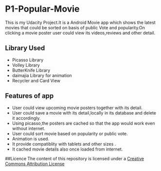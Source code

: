 # P1-Popular-Movie

This is my Udacity Project.It is a Android Movie app which shows the latest movies that could be sorted on basis of public Vote 
and popularity.On clicking a movie poster user could view its videos,reviews and other detail.

## Library Used
- Picasso Library
- Volley Library
- ButterKnife Library
- daimajia Library for animation
- Recycler and Card View

## Features of app
 - User could view upcoming movie posters together with its detail.
 - User could save a movie with its detail,locally in its database and delete it accordingly.
 - Using picasso,the posters are cached so that the app would work even without internet.
 - User could sort movie based on popularity or public vote.
 - Animation is used.
 - It provide compatiblity with tablets and other sizes .
 - It cached movie details also once loaded from internet.
 

##Licence
The content of this repository is licensed under a [Creative Commons Attribution License](http://creativecommons.org/licenses/by/3.0/us/)
 

